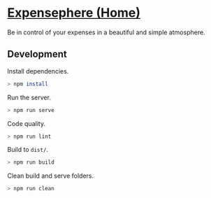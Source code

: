 # [Expensephere (Home)](https://expensephere.savandbros.com)

Be in control of your expenses in a beautiful and simple atmosphere.

## Development

Install dependencies.

```bash
> npm install
```

Run the server.

```bash
> npm run serve
```

Code quality.

```bash
> npm run lint
```

Build to `dist/`.

```bash
> npm run build
```

Clean build and serve folders.

```bash
> npm run clean
```
